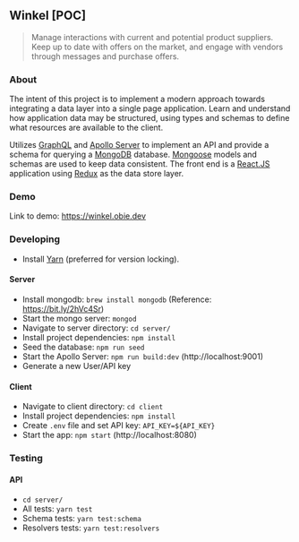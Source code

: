 ## Winkel [POC]

> Manage interactions with current and potential product suppliers. Keep up to date with offers on the market, and engage with vendors through messages and purchase offers.

### About
The intent of this project is to implement a modern approach towards integrating a data layer into a single page application. Learn and understand how application data may be structured, using types and schemas to define what resources are available to the client.

Utilizes [GraphQL](https://bit.ly/2DFKJkp) and [Apollo Server](https://bit.ly/2XzLJx1) to implement an API and provide a schema for querying a [MongoDB](https://bit.ly/1VKPNp7) database. [Mongoose](https://bit.ly/2fSdrBd) models and schemas are used to keep data consistent. The front end is a [React.JS](https://bit.ly/2B7E1yR) application using [Redux](https://bit.ly/2hSHL2s) as the data store layer.

### Demo
Link to demo: https://winkel.obie.dev

### Developing

- Install [Yarn](https://bit.ly/2Td7ST9) (preferred for version locking).

#### Server
- Install mongodb: `brew install mongodb` (Reference: https://bit.ly/2hVc4Sr)
- Start the mongo server: `mongod`
- Navigate to server directory: `cd server/`
- Install project dependencies: `npm install`
- Seed the database: `npm run seed`
- Start the Apollo Server: `npm run build:dev` (http://localhost:9001)
- Generate a new User/API key

#### Client
- Navigate to client directory: `cd client`
- Install project dependencies: `npm install`
- Create `.env` file and set API key: `API_KEY=${API_KEY}`
- Start the app: `npm start` (http://localhost:8080)

### Testing

#### API
- `cd server/`
- All tests: `yarn test`
- Schema tests: `yarn test:schema`
- Resolvers tests: `yarn test:resolvers`
